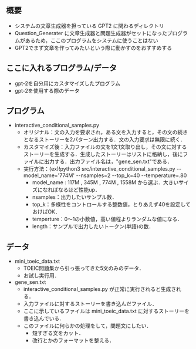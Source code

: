 ## 概要
- システムの文章生成器を担っている GPT2 に関わるディレクトリ
- Question_Generater に文章生成器と問題生成器がセットになったプログラムがあるため，ここのプログラムをシステムに使うことはない
- GPT2でまず文章を作ってみたいという際に動かすのをおすすめする

## ここに入れるプログラム/データ
- gpt-2を自分用にカスタマイズしたプログラム
- gpt-2を使用する際のデータ

## プログラム
- interactive_conditional_samples.py
  - オリジナル：文の入力を要求され，ある文を入力すると，その文の続きとなるストーリーを2パターン出力する．文の入力要求は無限に続く．
  - カスタマイズ後：入力ファイルの文を1文1文取り出し，その文に対するストーリーを生成する．生成したストーリーはリストに格納し，後にファイルに出力する．出力ファイル名は，"gene_sen.txt"である．
  - 実行方法：(ex)!python3 src/interactive_conditional_samples.py --model_name='774M' --nsamples=2 --top_k=40 --temperature=.80
    - model_name : 117M , 345M , 774M , 1558M から選ぶ．大きいサイズになればなるほど性能up．
    - nsamples：出力したいサンプル数．
    - top_k：多様性をコントロールする整数値，とりあえず40を設定しておけばOK．
    - temperture：0～1の小数値，高い値程よりランダムな値になる．
    - length：サンプルで出力したいトークン(単語)の数．
    
## データ
- mini_toeic_data.txt
  - TOEIC問題集から引っ張ってきた5文のみのデータ．
  - お試し実行用．
- gene_sen.txt
  - interactive_conditional_samples.py が正常に実行されると生成される．
  - 入力ファイルに対するストーリーを書き込んだファイル．
  - ここに示しているファイルは mini_toeic_data.txt に対するストーリーを書き込んでいる．
  - このファイルに何らかの処理をして，問題文にしたい．
    - 短すぎる文をカット．
    - 改行とかのフォーマットを整える．
  
